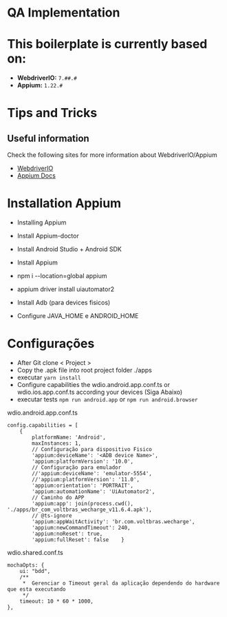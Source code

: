 # QA Implementation
# 
# This boilerplate is currently based on:

- **WebdriverIO:** `7.##.#`
- **Appium:** `1.22.#`

# Tips and Tricks

## Useful information
Check the following sites for more information about WebdriverIO/Appium
- [WebdriverIO](http://webdriver.io)
- [Appium Docs](http://appium.io/docs/en/about-appium/intro/)
 

# Installation Appium

- Installing Appium

- Install Appium-doctor

- Install Android Studio + Android SDK

- Install Appium

- npm i --location=global appium

- appium driver install uiautomator2

- Install Adb (para devices fisicos)

- Configure JAVA_HOME e ANDROID_HOME


# Configurações

- After Git clone < Project >
- Copy the .apk file into root project folder ./apps
- executar `yarn install`
- Configure capabilities the wdio.android.app.conf.ts or wdio.ios.app.conf.ts according your devices  (Siga Abaixo)
- executar tests `npm run android.app` or `npm run android.browser`


wdio.android.app.conf.ts

    config.capabilities = [
        {
            platformName: 'Android',
            maxInstances: 1,
            // Configuração para dispositivo Fisico   
            'appium:deviceName': '<ADB device Name>',
            'appium:platformVersion': '10.0',
            // Configuração para emulador
            //'appium:deviceName': 'emulator-5554',
            //'appium:platformVersion': '11.0',
            'appium:orientation': 'PORTRAIT',
            'appium:automationName': 'UiAutomator2',
            // Caminho do APP 
            'appium:app': join(process.cwd(), './apps/br_com_voltbras_wecharge_v11.6.4.apk'),
            // @ts-ignore
            'appium:appWaitActivity': 'br.com.voltbras.wecharge',
            'appium:newCommandTimeout': 240,
            'appium:noReset': true,
            'appium:fullReset': false    }

wdio.shared.conf.ts

    mochaOpts: {
        ui: "bdd",
        /**
         *  Gerenciar o Timeout geral da aplicação dependendo do hardware que esta executando  
         */
        timeout: 10 * 60 * 1000,  
    },


 
